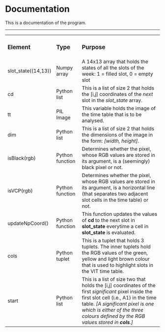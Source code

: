 # Documentation
This is a documentation of the program.  

<hr/>

<table>
  <tr>
    <td><h3>Element</h3></td> <td><h3>Type</h3></td> <td><h3>Purpose</h3></td>
  </tr>
  
  <tr>
    <td>slot_state((14,13))</td> <td>Numpy array</td> <td>A 14x13 array that holds the states of all the slots of the week: 1 = filled slot, 0 = empty slot</td>
  </tr>
  
  <tr>
    <td>cd</td> <td>Python list</td> <td>This is a list of size 2 that holds the [i,j] coordinates of the <i>next</i> slot in the <i>slot_state</i> array.</td>
  </tr>
  
  <tr>
    <td>tt</td> <td>PIL Image</td> <td>This variable holds the image of the time table that is to be analysed.</td>
  </tr>
  
  <tr>
    <td>dim</td> <td>Python list</td> <td>This is a list of size 2 that holds the dimensions of the image in the form: <i>[width, height]</i>.</td>
  </tr>
  
  <tr>
    <td>isBlack(rgb)</td> <td>Python function</td> <td>Determines whether the pixel, whose RGB values are stored in its argument, is a (seemingly) black pixel or not.</td>
  </tr>
  
  <tr>
    <td>isVCP(rgb)</td> <td>Python function</td> <td>Determines whether the pixel, whose RGB values are stored in its argument, is a horizontal line (that separates two adjacent slot cells in the time table) or not.</td>
  </tr>
  
  <tr>
    <td>updateNpCoord()</td> <td>Python function</td> <td>This function updates the values of <b>cd</b> to the next slot in <b>slot_state</b> everytime a cell in <b>slot_state</b> is evaluated.</td>
  </tr>
  
  <tr>
    <td>cols</td> <td>Python tuplet</td> <td>This is a tuplet that holds 3 tuplets. The inner tuplets hold the RGB values of the green, yellow and light brown colour that is used to highlight slots in the VIT time table.</td>
  </tr>
  
  <tr>
    <td>start</td> <td>Python list</td> <td>This is a list of size two that holds the [i,j] coordinates of the first <i>significant</i> pixel inside the first slot cell (i.e., A1) in the time table. <i>[A significant pixel is one which is either of the three colours defined by the RGB values stored in <b>cols</b>.]</i></td>
  </tr>
</table>
